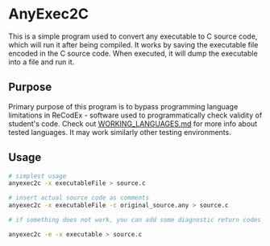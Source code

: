 # AnyExec2C

This is a simple program used to convert any executable to C source code, which will run it after being compiled. It works by saving the executable file encoded in the C source code. When executed, it will dump the executable into a file and run it.

## Purpose

Primary purpose of this program is to bypass programming language limitations in ReCodEx - software used to programmatically check validity of student's code. Check out [WORKING_LANGUAGES.md](WORKING_LANGUAGES.md) for more info about tested languages. It may work similarly other testing environments.

## Usage

``` bash
# simplest usage
anyexec2c -x executableFile > source.c

# insert actual source code as comments
anyexec2c -x executableFile -c original_source.any > source.c

# if something does not work, you can add some diagnostic return codes using `-e` flag

anyexec2c -e -x executable > source.c
```
